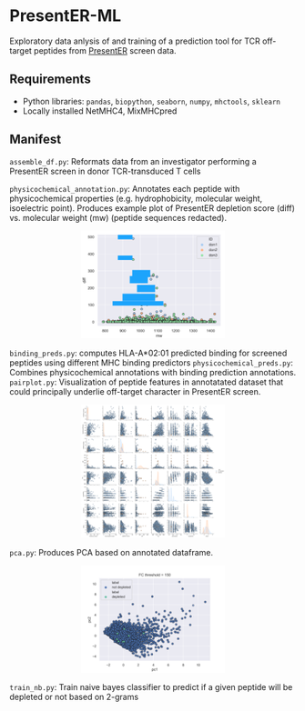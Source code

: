 # PresentER-ML
Exploratory data anlysis of and training of a prediction tool for TCR off-target peptides from [PresentER](https://pubmed.ncbi.nlm.nih.gov/32184297/) screen data.

## Requirements
- Python libraries: `pandas`, `biopython`, `seaborn`, `numpy`, `mhctools`, `sklearn`
- Locally installed NetMHC4, MixMHCpred 

## Manifest
`assemble_df.py`: Reformats data from an investigator performing a PresentER screen in donor TCR-transduced T cells

`physicochemical_annotation.py`: Annotates each peptide with physicochemical properties (e.g. hydrophobicity, molecular weight, isoelectric point). Produces example plot of PresentER depletion score (diff) vs. molecular weight (mw) (peptide sequences redacted).
<p align="center">
<img src="diff-mw.png" height=50% width=50%>
</p>

`binding_preds.py`: computes HLA-A*02:01 predicted binding for screened peptides using different MHC binding predictors
`physicochemical_preds.py`: Combines physicochemical annotations with binding prediction annotations.
`pairplot.py`: Visualization of peptide features in annotatated dataset that could principally underlie off-target character in PresentER screen.
<p align="center">
<img src="pairplot.png" height=50% width=50%>
</p>

`pca.py`: Produces PCA based on annotated dataframe.
<p align="center">
<img src="pca_threshold150.png" height=50% width=50%>
</p>

`train_nb.py`: Train naive bayes classifier to predict if a given peptide will be depleted or not based on 2-grams
